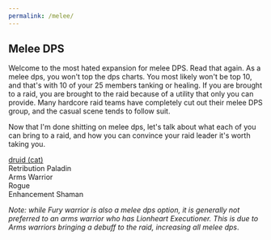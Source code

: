 ```yaml
---
permalink: /melee/
---
```


## Melee DPS

Welcome to the most hated expansion for melee DPS.  Read that again.  As a melee dps, you won't top the dps charts.  You most likely won't be top 10, and that's with 10 of your 25 members tanking or healing.  If you are brought to a raid, you are brought to the raid because of a utility that only you can provide.  Many hardcore raid teams have completely cut out their melee DPS group, and the casual scene tends to follow suit.

Now that I'm done shitting on melee dps, let's talk about what each of you can bring to a raid, and how you can convince your raid leader it's worth taking you.

[druid (cat)](tanks/druids.md)<br/>
Retribution Paladin<br/>
Arms Warrior<br/>
Rogue<br/>
Enhancement Shaman

_Note: while Fury warrior is also a melee dps option, it is generally not preferred to an arms warrior who has Lionheart Executioner.  This is due to Arms warriors bringing a debuff to the raid, increasing all melee dps_.
